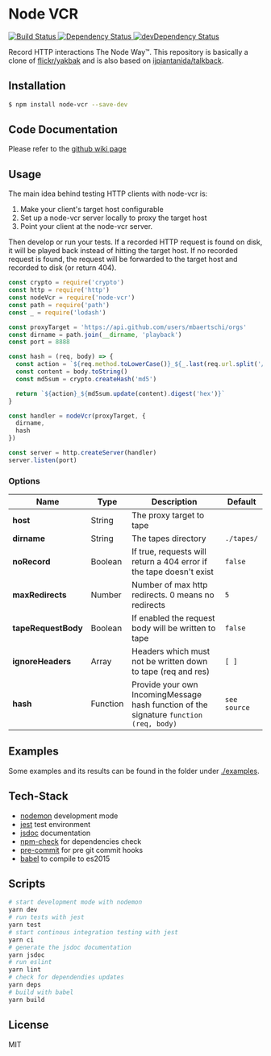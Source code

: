 # Node VCR
<!-- circleci status -->
<a href="https://circleci.com/gh/mbaertschi/node-vcr">
  <img src="https://circleci.com/gh/mbaertschi/node-vcr.svg?style=shield&circle-token=bcaf10afef571e25d54c781f910431cb4c3cdb0c" alt="Build Status">
</a>
<!-- Dependency Status -->
<a href="https://david-dm.org/mbaertschi/node-vcr">
  <img src="https://david-dm.org/mbaertschi/node-vcr.svg" alt="Dependency Status" />
</a>
<!-- devDependency Status -->
<a href="https://david-dm.org/mbaertschi/node-vcr?type=dev">
  <img src="https://david-dm.org/mbaertschi/node-vcr/dev-status.svg" alt="devDependency Status" />
</a>

Record HTTP interactions The Node Way™. This repository is basically a clone of [flickr/yakbak][2] and is also based on [ijpiantanida/talkback][3].

## Installation
```bash
$ npm install node-vcr --save-dev
```

## Code Documentation
Please refer to the [github wiki page](https://mbaertschi.github.io/node-vcr/)

## Usage
The main idea behind testing HTTP clients with node-vcr is:

1. Make your client's target host configurable
2. Set up a node-vcr server locally to proxy the target host
3. Point your client at the node-vcr server.

Then develop or run your tests. If a recorded HTTP request is found on disk, it will be played back instead of hitting the target host. If no recorded request is found, the request will be forwarded to the target host and recorded to disk (or return 404).

```javascript
const crypto = require('crypto')
const http = require('http')
const nodeVcr = require('node-vcr')
const path = require('path')
const _ = require('lodash')

const proxyTarget = 'https://api.github.com/users/mbaertschi/orgs'
const dirname = path.join(__dirname, 'playback')
const port = 8888

const hash = (req, body) => {
  const action = `${req.method.toLowerCase()}_${_.last(req.url.split('/'))}`
  const content = body.toString()
  const md5sum = crypto.createHash('md5')

  return `${action}_${md5sum.update(content).digest('hex')}`
}

const handler = nodeVcr(proxyTarget, {
  dirname,
  hash
})

const server = http.createServer(handler)
server.listen(port)
```

### Options
| Name | Type | Description | Default |
| --- | --- | --- | --- |
| **host** | String | The proxy target to tape | |
| **dirname** | String | The tapes directory | `./tapes/`
| **noRecord** | Boolean | If true, requests will return a 404 error if the tape doesn't exist | `false` |
| **maxRedirects** | Number | Number of max http redirects. 0 means no redirects | `5` |
| **tapeRequestBody** | Boolean | If enabled the request body will be written to tape | `false` |
| **ignoreHeaders** | Array | Headers which must not be written down to tape (req and res) | `[ ]` |
| **hash** | Function | Provide your own IncomingMessage hash function of the signature `function (req, body)` | `see source` |

## Examples
Some examples and its results can be found in the folder under [./examples](./examples).

## Tech-Stack
- [nodemon](https://github.com/remy/nodemon) development mode
- [jest](https://facebook.github.io/jest/) test environment
- [jsdoc](http://usejsdoc.org/) documentation
- [npm-check](https://www.npmjs.com/package/npm-check) for dependencies check
- [pre-commit](https://www.npmjs.com/package/pre-commit) for pre git commit hooks
- [babel](https://babeljs.io/) to compile to es2015

## Scripts
```bash
# start development mode with nodemon
yarn dev
# run tests with jest
yarn test
# start continous integration testing with jest
yarn ci
# generate the jsdoc documentation
yarn jsdoc
# run eslint
yarn lint
# check for dependendies updates
yarn deps
# build with babel
yarn build
```

## License
MIT

[1]: https://github.com/vcr/vcr
[2]: https://github.com/flickr/yakbak
[3]: https://github.com/ijpiantanida/talkback
